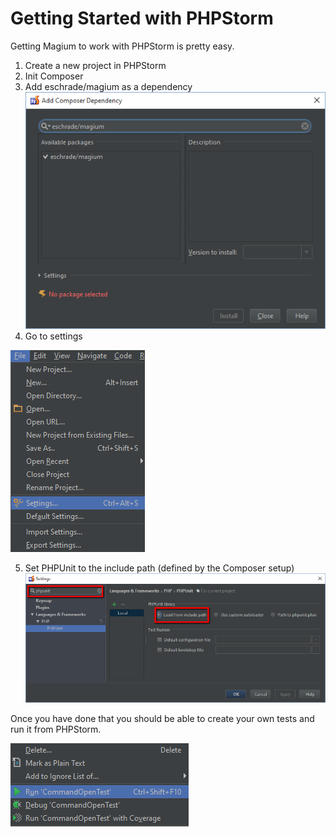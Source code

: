 Getting Started with PHPStorm
=============================

Getting Magium to work with PHPStorm is pretty easy.

1. Create a new project in PHPStorm
2. Init Composer
3. Add eschrade/magium as a dependency
![Adding Magium as a dependecy](PHPStorm-Settings-1.png)
4. Go to settings

![Going to settings](PHPStorm-Settings-2.png)

5. Set PHPUnit to the include path (defined by the Composer setup)
![Setting the include path](PHPStorm-Settings-3.png)

Once you have done that you should be able to create your own tests and run it from PHPStorm.

![Running the test](PHPStorm-Settings-4.png)